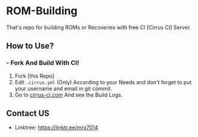 # ROM-Building
That's repo for building ROMs or Recoveries with free CI [Cirrus CI] Server.

## How to Use?

### - Fork And Build With CI!
1. Fork [this Repo]
2. Edit ```.cirrus.yml``` (Only) According to your Needs and don't forget to put your username and email in git commit.
3. Go to [cirrus-ci.com](https://cirrus-ci.com) And see the Build Logs. 

## Contact US 

- Linktree: https://linktr.ee/mrx7014
 
